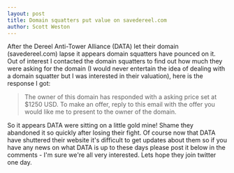 ```yaml
---
layout: post
title: Domain squatters put value on savedereel.com
author: Scott Weston
---
```


After the Dereel Anti-Tower Alliance (DATA) let their domain (savedereel.com)
lapse it appears domain squatters have pounced on it. Out of interest I
contacted the domain squatters to find out how much they were asking for the
domain (I would never entertain the idea of dealing with a domain squatter but
I was interested in their valuation), here is the response I got:

<blockquote>
<p>The owner of this domain has responded with a asking price set at $1250 USD.
To make an offer, reply to this email with the offer you would like me to present to the owner of the domain.</p>
</blockquote>

So it appears DATA were sitting on a little gold mine! Shame they abandoned it so quickly after
losing their fight. Of course now that DATA have shuttered their website it's difficult
to get updates about them so if you have any news on what DATA is up to these days please post it
below in the comments - I'm sure we're all very interested. Lets hope they join twitter one day.
